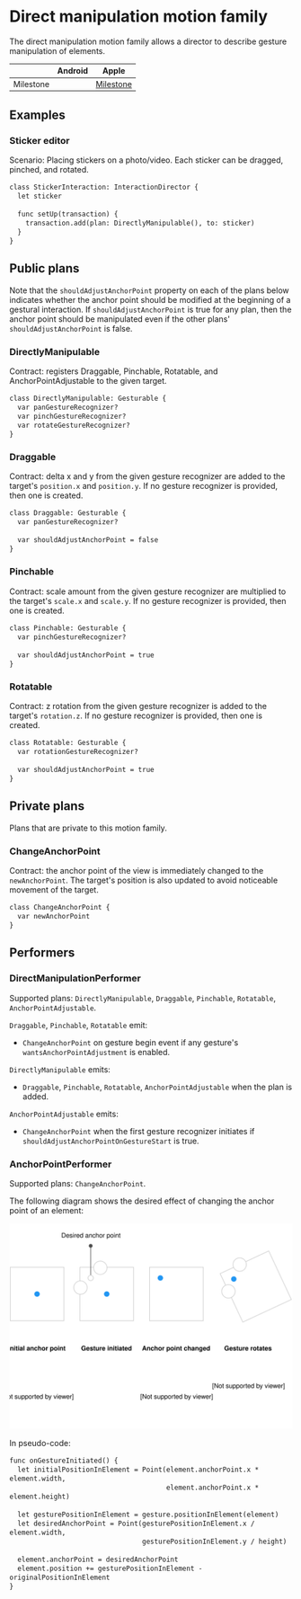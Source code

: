 # Direct manipulation motion family

The direct manipulation motion family allows a director to describe gesture manipulation of elements.

|           | Android   | Apple     |
| --------- |:---------:|:---------:|
| Milestone | &nbsp;    | [Milestone](https://github.com/material-motion/material-motion-family-gestures-swift/milestone/1) |

## Examples

### Sticker editor

Scenario: Placing stickers on a photo/video. Each sticker can be dragged, pinched, and rotated.

    class StickerInteraction: InteractionDirector {
      let sticker
      
      func setUp(transaction) {
        transaction.add(plan: DirectlyManipulable(), to: sticker)
      }
    }

## Public plans

Note that the `shouldAdjustAnchorPoint` property on each of the plans below indicates whether the anchor point should be modified at the beginning of a gestural interaction. If `shouldAdjustAnchorPoint` is true for any plan, then the anchor point should be manipulated even if the other plans' `shouldAdjustAnchorPoint` is false.

### DirectlyManipulable

Contract: registers Draggable, Pinchable, Rotatable, and AnchorPointAdjustable to the given target.

    class DirectlyManipulable: Gesturable {
      var panGestureRecognizer?
      var pinchGestureRecognizer?
      var rotateGestureRecognizer?
    }

### Draggable

Contract: delta x and y from the given gesture recognizer are added to the target's `position.x` and `position.y`. If no gesture recognizer is provided, then one is created.

    class Draggable: Gesturable {
      var panGestureRecognizer?
      
      var shouldAdjustAnchorPoint = false
    }

### Pinchable

Contract: scale amount from the given gesture recognizer are multiplied to the target's `scale.x` and `scale.y`. If no gesture recognizer is provided, then one is created.

    class Pinchable: Gesturable {
      var pinchGestureRecognizer?
      
      var shouldAdjustAnchorPoint = true
    }

### Rotatable

Contract: z rotation from the given gesture recognizer is added to the target's `rotation.z`. If no gesture recognizer is provided, then one is created.

    class Rotatable: Gesturable {
      var rotationGestureRecognizer?
      
      var shouldAdjustAnchorPoint = true
    }

## Private plans

Plans that are private to this motion family.

### ChangeAnchorPoint

Contract: the anchor point of the view is immediately changed to the `newAnchorPoint`. The target's position is also updated to avoid noticeable movement of the target.

    class ChangeAnchorPoint {
      var newAnchorPoint
    }

## Performers

### DirectManipulationPerformer

Supported plans: `DirectlyManipulable`, `Draggable`, `Pinchable`, `Rotatable`, `AnchorPointAdjustable`.

`Draggable`, `Pinchable`, `Rotatable` emit:

- `ChangeAnchorPoint` on gesture begin event if any gesture's `wantsAnchorPointAdjustment` is enabled.

`DirectlyManipulable` emits:

- `Draggable`, `Pinchable`, `Rotatable`, `AnchorPointAdjustable` when the plan is added.

`AnchorPointAdjustable` emits:

- `ChangeAnchorPoint` when the first gesture recognizer initiates if `shouldAdjustAnchorPointOnGestureStart` is true.

### AnchorPointPerformer

Supported plans: `ChangeAnchorPoint`.

The following diagram shows the desired effect of changing the anchor point of an element:

![](../../_assets/AnchorPoint.svg)

In pseudo-code:

    func onGestureInitiated() {
      let initialPositionInElement = Point(element.anchorPoint.x * element.width,
                                           element.anchorPoint.x * element.height)

      let gesturePositionInElement = gesture.positionInElement(element)
      let desiredAnchorPoint = Point(gesturePositionInElement.x / element.width,
                                     gesturePositionInElement.y / height)

      element.anchorPoint = desiredAnchorPoint
      element.position += gesturePositionInElement - originalPositionInElement
    }
